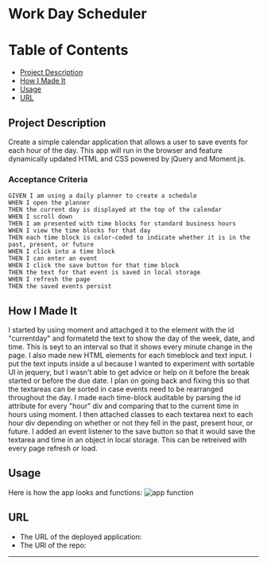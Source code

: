 # Work Day Scheduler
# Table of Contents
* [Project Description](#project-description)
* [How I Made It](#how-i-made-it)
* [Usage](#Usage)
* [URL](#URL)

<a name= "projectdescription"></a>
## Project Description

Create a simple calendar application that allows a user to save events for each hour of the day. This app will run in the browser and feature dynamically updated HTML and CSS powered by jQuery and Moment.js.


### Acceptance Criteria

```
GIVEN I am using a daily planner to create a schedule
WHEN I open the planner
THEN the current day is displayed at the top of the calendar
WHEN I scroll down
THEN I am presented with time blocks for standard business hours
WHEN I view the time blocks for that day
THEN each time block is color-coded to indicate whether it is in the past, present, or future
WHEN I click into a time block
THEN I can enter an event
WHEN I click the save button for that time block
THEN the text for that event is saved in local storage
WHEN I refresh the page
THEN the saved events persist
```
<a name="howimadeit"></a>
## How I Made It

I started by using moment and attachged it to the element with the id "currentday" and formatetd the text to show the day of the week, date, and time. This is seyt to an interval so that it shows every minute change in the page. I also made new HTML elements for each timeblock and text input. I put the text inputs inside a ul because I wanted to experiment with sortable UI in jequery, but I wasn't able to get advice or help on it before the break started or before the due date. I plan on going back and fixing this so that the textareas can be sorted in case events need to be rearranged throughout the day. I made each time-block auditable by parsing the id attribute for every "hour" div and comparing that to the current time in hours using moment. I then attached classes to each textarea next to each hour div depending on whether or not they fell in the past, present hour, or future. I added an event listener to the save button so that it would save the textarea and time in an object in local storage. This can be retreived with every page refresh or load. 

<a name="usage"></a>
## Usage

Here is how the app looks and functions: 
![app function](workdayscheduler.gif)


<a name="URL"></a>
## URL

* The URL of the deployed application: 
* The URl of the repo: 

- - -




